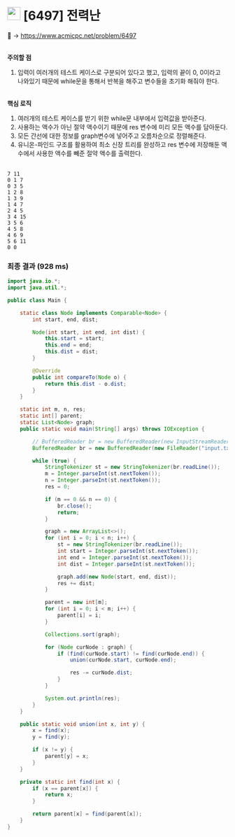 # <img src="https://d2gd6pc034wcta.cloudfront.net/tier/12.svg" width="30"> [6497] 전력난

📌 → https://www.acmicpc.net/problem/6497 <br/><br/>

**주의할 점**

1. 입력이 여러개의 테스트 케이스로 구분되어 있다고 했고, 입력의 끝이 0, 0이라고 나와있기 때문에 while문을 통해서 반복을 해주고 변수들을 초기화 해줘야 한다. <br/><br/>

**핵심 로직**

1. 여러개의 테스트 케이스를 받기 위한 while문 내부에서 입력값을 받아준다.
2. 사용하는 액수가 아닌 절약 액수이기 때문에 res 변수에 미리 모든 액수를 담아둔다.
3. 모든 간선에 대한 정보를 graph변수에 넣어주고 오름차순으로 정렬해준다.
4. 유니온-파인드 구조를 활용하여 최소 신장 트리를 완성하고 res 변수에 저장해둔 액수에서 사용한 액수를 빼준 절약 액수를 출력한다. <br/><br/>

```
7 11
0 1 7
0 3 5
1 2 8
1 3 9
1 4 7
2 4 5
3 4 15
3 5 6
4 5 8
4 6 9
5 6 11
0 0
```

### 최종 결과 (928 ms)

```java
import java.io.*;
import java.util.*;

public class Main {

    static class Node implements Comparable<Node> {
        int start, end, dist;

        Node(int start, int end, int dist) {
            this.start = start;
            this.end = end;
            this.dist = dist;
        }

        @Override
        public int compareTo(Node o) {
            return this.dist - o.dist;
        }
    }

    static int m, n, res;
    static int[] parent;
    static List<Node> graph;
    public static void main(String[] args) throws IOException {

        // BufferedReader br = new BufferedReader(new InputStreamReader(System.in));
        BufferedReader br = new BufferedReader(new FileReader("input.txt"));

        while (true) {
            StringTokenizer st = new StringTokenizer(br.readLine());
            m = Integer.parseInt(st.nextToken());
            n = Integer.parseInt(st.nextToken());
            res = 0;

            if (m == 0 && n == 0) {
                br.close();
                return;
            }

            graph = new ArrayList<>();
            for (int i = 0; i < n; i++) {
                st = new StringTokenizer(br.readLine());
                int start = Integer.parseInt(st.nextToken());
                int end = Integer.parseInt(st.nextToken());
                int dist = Integer.parseInt(st.nextToken());

                graph.add(new Node(start, end, dist));
                res += dist;
            }

            parent = new int[m];
            for (int i = 0; i < m; i++) {
                parent[i] = i;
            }

            Collections.sort(graph);

            for (Node curNode : graph) {
                if (find(curNode.start) != find(curNode.end)) {
                    union(curNode.start, curNode.end);

                    res -= curNode.dist;
                }
            }

            System.out.println(res);
        }
    }

    public static void union(int x, int y) {
        x = find(x);
        y = find(y);

        if (x != y) {
            parent[y] = x;
        }
    }

    private static int find(int x) {
        if (x == parent[x]) {
            return x;
        }

        return parent[x] = find(parent[x]);
    }
}
```
